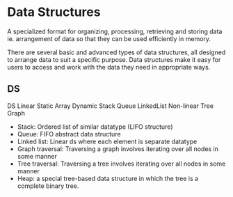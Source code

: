 # Data Structures

A specialized format for organizing, processing, retrieving and storing data ie. arrangement of data so that they can be used efficiently in memory.

There are several basic and advanced types of data structures, all designed to arrange data to suit a specific purpose.
Data structures make it easy for users to access and work with the data they need in appropriate ways.

## DS

DS
    Linear
        Static
            Array
        Dynamic
            Stack Queue LinkedList
    Non-linear
        Tree Graph

- Stack: Ordered list of similar datatype (LIFO structure)
- Queue: FIFO abstract data structure
- Linked list: Linear ds where each element is separate datatype
- Graph traversal: Traversing a graph involves iterating over all nodes in some manner
- Tree traversal: Traversing a tree involves iterating over all nodes in some manner
- Heap: a special tree-based data structure in which the tree is a complete binary tree.
